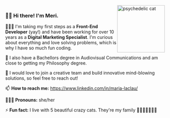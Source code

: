 <img src="https://media.giphy.com/media/GGE9CDsizAqu4/giphy.gif" alt="psychedelic cat" align="right" width="150px"/>

### 👋🏽 Hi there! I'm Meri.

👩🏻‍💻 I'm taking my first steps as a **Front-End Developer** (yay!) and have been working for over 10 years as a **Digital Marketing Specialist**. I'm curious about everything and love solving problems, which is why I have so much fun coding. 

📜 I also have a Bachellors degree in Audiovisual Communications and am close to getting my Philosophy degree.

🚀 I would love to join a creative team and build innovative mind-blowing solutions, so feel free to reach out!

📫 **How to reach me:** https://www.linkedin.com/in/maria-laclau/  

🙋🏻‍♀️ **Pronouns:** she/her  

⚡ **Fun fact:** I live with 5 beautiful crazy cats. They're my family 💜🐱🐱🐱🐱🐱💜  

<!--
**merilaclau/merilaclau** is a ✨ _special_ ✨ repository because its `README.md` (this file) appears on your GitHub profile.

Here are some ideas to get you started:

- 🔭 I’m currently working on ...
- 🌱 I’m currently learning ...
- 👯 I’m looking to collaborate on ...
- 🤔 I’m looking for help with ...
- 💬 Ask me about ...
- 📫 How to reach me: ...
- 😄 Pronouns: ...
- ⚡ Fun fact: ...

-->
